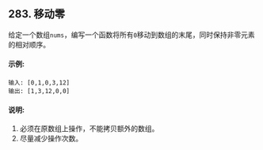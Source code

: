 ## 283. 移动零
给定一个数组`nums`，编写一个函数将所有`0`移动到数组的末尾，同时保持非零元素的相对顺序。

#### 示例:

```
输入: [0,1,0,3,12]
输出: [1,3,12,0,0]
```
#### 说明:

1. 必须在原数组上操作，不能拷贝额外的数组。
2. 尽量减少操作次数。